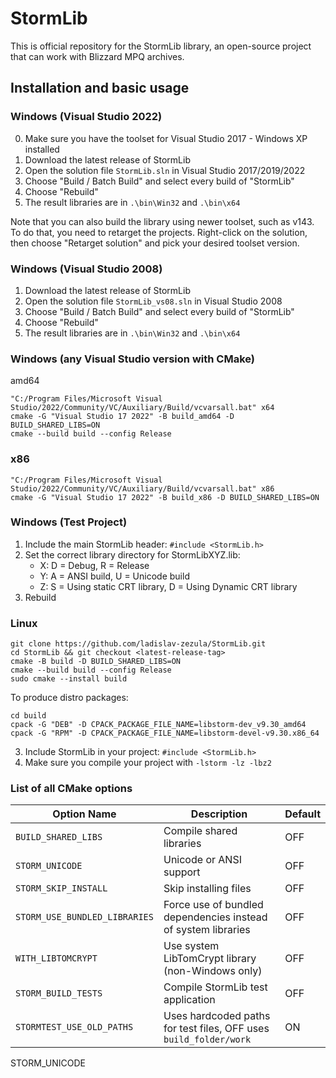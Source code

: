 # StormLib

This is official repository for the StormLib library, an open-source project that can work with Blizzard MPQ archives.

## Installation and basic usage

### Windows (Visual Studio 2022)
0. Make sure you have the toolset for Visual Studio 2017 - Windows XP installed
1. Download the latest release of StormLib
2. Open the solution file `StormLib.sln` in Visual Studio 2017/2019/2022
3. Choose "Build / Batch Build" and select every build of "StormLib"
4. Choose "Rebuild"
5. The result libraries are in `.\bin\Win32` and `.\bin\x64`

Note that you can also build the library using newer toolset, such as v143. To do that, you need to retarget the projects. Right-click on the solution, then choose "Retarget solution" and pick your desired toolset version. 

### Windows (Visual Studio 2008)
1. Download the latest release of StormLib
2. Open the solution file `StormLib_vs08.sln` in Visual Studio 2008
3. Choose "Build / Batch Build" and select every build of "StormLib"
4. Choose "Rebuild"
5. The result libraries are in `.\bin\Win32` and `.\bin\x64`

### Windows (any Visual Studio version with CMake)
amd64
```
"C:/Program Files/Microsoft Visual Studio/2022/Community/VC/Auxiliary/Build/vcvarsall.bat" x64
cmake -G "Visual Studio 17 2022" -B build_amd64 -D BUILD_SHARED_LIBS=ON
cmake --build build --config Release
```

### x86
``` 
"C:/Program Files/Microsoft Visual Studio/2022/Community/VC/Auxiliary/Build/vcvarsall.bat" x86
cmake -G "Visual Studio 17 2022" -B build_x86 -D BUILD_SHARED_LIBS=ON
```

### Windows (Test Project)
1. Include the main StormLib header: `#include <StormLib.h>`
2. Set the correct library directory for StormLibXYZ.lib:
   * X: D = Debug, R = Release
   * Y: A = ANSI build, U = Unicode build
   * Z: S = Using static CRT library, D = Using Dynamic CRT library
3. Rebuild

### Linux
```
git clone https://github.com/ladislav-zezula/StormLib.git
cd StormLib && git checkout <latest-release-tag>
cmake -B build -D BUILD_SHARED_LIBS=ON
cmake --build build --config Release
sudo cmake --install build
```

To produce distro packages:
```
cd build
cpack -G "DEB" -D CPACK_PACKAGE_FILE_NAME=libstorm-dev_v9.30_amd64
cpack -G "RPM" -D CPACK_PACKAGE_FILE_NAME=libstorm-devel-v9.30.x86_64
``` 

3. Include StormLib in your project: `#include <StormLib.h>`
4. Make sure you compile your project with `-lstorm -lz -lbz2`

### List of all CMake options

| Option Name                   | Description                                                       | Default |
|-------------------------------|-------------------------------------------------------------------|---------|
| `BUILD_SHARED_LIBS`           | Compile shared libraries                                          | OFF     |
| `STORM_UNICODE`               | Unicode or ANSI support                                           | OFF     |
| `STORM_SKIP_INSTALL`          | Skip installing files                                             | OFF     |
| `STORM_USE_BUNDLED_LIBRARIES` | Force use of bundled dependencies instead of system libraries     | OFF     |
| `WITH_LIBTOMCRYPT`            | Use system LibTomCrypt library (non-Windows only)                 | OFF     |
| `STORM_BUILD_TESTS`           | Compile StormLib test application                                 | OFF     |
| `STORMTEST_USE_OLD_PATHS`     | Uses hardcoded paths for test files, OFF uses `build_folder/work` | ON      |



STORM_UNICODE
